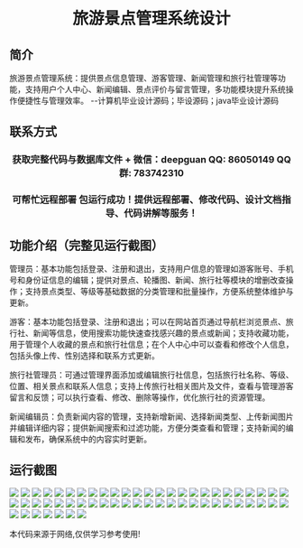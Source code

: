 <p><h1 align="center">旅游景点管理系统设计</h1></p>

## 简介
旅游景点管理系统：提供景点信息管理、游客管理、新闻管理和旅行社管理等功能，支持用户个人中心、新闻编辑、景点评价与留言管理，多功能模块提升系统操作便捷性与管理效率。    --计算机毕业设计源码；毕设源码；java毕业设计源码


## 联系方式
<p><h3 align="center">获取完整代码与数据库文件 + 微信：deepguan QQ: 86050149 QQ群: 783742310</h3></p>
<p><h3 align="center">可帮忙远程部署 包运行成功！提供远程部署、修改代码、设计文档指导、代码讲解等服务！</h3></p>

## 功能介绍（完整见运行截图）
管理员：基本功能包括登录、注册和退出，支持用户信息的管理如游客账号、手机号和身份证信息的编辑；提供对景点、轮播图、新闻、旅行社等模块的增删改查操作；支持景点类型、等级等基础数据的分类管理和批量操作，方便系统整体维护与更新。

游客：基本功能包括登录、注册和退出；可以在网站首页通过导航栏浏览景点、旅行社、新闻等信息，使用搜索功能快速查找感兴趣的景点或新闻；支持收藏功能，用于管理个人收藏的景点和旅行社信息；在个人中心中可以查看和修改个人信息，包括头像上传、性别选择和联系方式更新。

旅行社管理员：可通过管理界面添加或编辑旅行社信息，包括旅行社名称、等级、位置、相关景点和联系人信息；支持上传旅行社相关图片及文件，查看与管理游客留言和反馈；可以执行查看、修改、删除等操作，优化旅行社的资源管理。

新闻编辑员：负责新闻内容的管理，支持新增新闻、选择新闻类型、上传新闻图片并编辑详细内容；提供新闻搜索和过滤功能，方便分类查看和管理；支持新闻的编辑和发布，确保系统中的内容实时更新。


## 运行截图
![](img/001.jpg)
![](img/002.jpg)
![](img/003.jpg)
![](img/004.jpg)
![](img/005.jpg)
![](img/006.jpg)
![](img/007.jpg)
![](img/008.jpg)
![](img/009.jpg)
![](img/010.jpg)
![](img/011.jpg)
![](img/012.jpg)
![](img/013.jpg)
![](img/014.jpg)
![](img/015.jpg)
![](img/016.jpg)
![](img/017.jpg)
![](img/018.jpg)
![](img/019.jpg)
![](img/020.jpg)
![](img/021.jpg)
![](img/022.jpg)
![](img/023.jpg)
![](img/024.jpg)
![](img/025.jpg)
![](img/026.jpg)
![](img/027.jpg)
![](img/028.jpg)
![](img/029.jpg)
![](img/030.jpg)
![](img/031.jpg)
![](img/032.jpg)
![](img/033.jpg)
![](img/034.jpg)
![](img/035.jpg)
![](img/036.jpg)
![](img/037.jpg)
![](img/038.jpg)
![](img/039.jpg)
![](img/040.jpg)
![](img/041.jpg)
![](img/042.jpg)
![](img/043.jpg)
![](img/044.jpg)
![](img/045.jpg)
![](img/046.jpg)
![](img/047.jpg)
![](img/048.jpg)
![](img/049.jpg)
![](img/050.jpg)
![](img/051.jpg)
![](img/052.jpg)
![](img/053.jpg)
![](img/054.jpg)
![](img/055.jpg)
![](img/056.jpg)
![](img/057.jpg)

<p>本代码来源于网络,仅供学习参考使用!</p>
